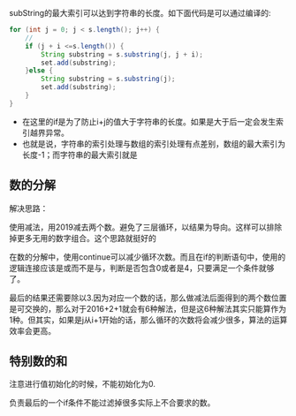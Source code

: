 subString的最大索引可以达到字符串的长度。如下面代码是可以通过编译的:

```java
for (int j = 0; j < s.length(); j++) {
    //
    if (j + i <=s.length()) {
        String substring = s.substring(j, j + i);
        set.add(substring);
    }else {
        String substring = s.substring(j);
        set.add(substring);
    }
}
```

- 在这里的if是为了防止i+j的值大于字符串的长度。如果是大于后一定会发生索引越界异常。
- 也就是说，字符串的索引处理与数组的索引处理有点差别，数组的最大索引为长度-1；而字符串的最大索引就是

## 数的分解

解决思路：

使用减法，用2019减去两个数。避免了三层循环，以结果为导向。这样可以排除掉更多无用的数字组合。这个思路就挺好的

在数的分解中，使用continue可以减少循环次数。而且在if的判断语句中，使用的逻辑连接应该是或而不是与，判断是否包含0或者是4，只要满足一个条件就够了。

最后的结果还需要除以3.因为对应一个数的话，那么做减法后面得到的两个数位置是可交换的，那么对于2016+2+1就会有6种解法，但是这6种解法其实只能算作为1种。但其实，如果是j从i+1开始的话，那么循环的次数将会减少很多，算法的运算效率会更高。

## 特别数的和

注意进行值初始化的时候，不能初始化为0.

负责最后的一个if条件不能过滤掉很多实际上不合要求的数。